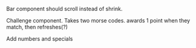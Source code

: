 Bar component should scroll instead of shrink.

Challenge component. Takes two morse codes.
    awards 1 point when they match, then refreshes(?)

Add numbers and specials


